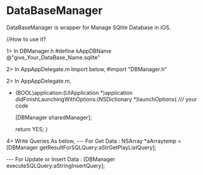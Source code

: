 # DataBaseManager
DataBaseManager is wrapper for Manage SQlite Database in iOS.

//How to use it?

1> In DBManager.h
#define kAppDBName @"give_Your_DataBase_Name.sqlite"

2> In AppAppDelegate.m Import below,
#import "DBManager.h"

2> In AppAppDelegate.m,
- (BOOL)application:(UIApplication *)application didFinishLaunchingWithOptions:(NSDictionary *)launchOptions{
/// your code
    
    [DBManager sharedManager];
    
    return YES;
}

4> Write Queries As below,
--- For Get Data :
NSArray *aArraytemp = [DBManager getResultForSQLQuery:aStrGetPlayListQuery];

--- For Update or Insert Data :
[DBManager executeSQLQuery:aStringInsertQuery];



